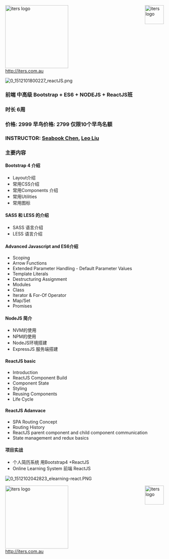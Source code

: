 <div>
<span><img src="https://user-images.githubusercontent.com/35029364/56102610-73c8e680-5f71-11e9-82b5-b002f5cd74a5.png" alt="iters logo" width="200"/> </span>
<span style="float:right"><img src="https://user-images.githubusercontent.com/35029364/56187466-0a76cf80-6066-11e9-8066-53cf755b80e9.jpg" alt="iters logo" width="60"/> </span>
<br> <a href="http://iters.com.au">http://iters.com.au</a>
</div>

![0_1512101800227_reactJS.png](https://miro.medium.com/max/1120/1*dLaDL-lSN0iprzmOpmM7zQ.png) 

### 前端 中高级 Bootstrap + ES6 + NODEJS +  ReactJS班
### 时长 6周

### 价格: 2999 早鸟价格: 2799 仅限10个早鸟名额
### INSTRUCTOR: [Seabook Chen](https://www.linkedin.com/in/seabookchen/), [Leo Liu](https://www.linkedin.com/in/shixunliu/)
### 主要内容
#### Bootstrap 4 介绍
 - Layout介绍
 - 常用CSS介绍
 - 常用Components 介绍
 - 常用Utilities
 - 常用图标

#### SASS 和 LESS 的介绍
 - SASS 语言介绍	
 - LESS 语言介绍

#### Advanced Javascript and ES6介绍
 - Scoping		
 - Arrow Functions		
 - Extended Parameter Handling - Default Parameter Values		
 - Template Literals		
 - Destructuring Assignment		
 - Modules		
 - Class
 - Iterator & For-Of Operator
 - Map/Set
 - Promises

#### NodeJS 简介
 - NVM的使用
 - NPM的使用
 - NodeJS环境搭建
 - ExpressJS 服务端搭建
	
#### ReactJS basic
 - Introduction
 - ReactJS Component Build		
 - Component State
 - Styling
 - Reusing Components
 - Life Cycle		

#### ReactJS Adanvace
 - SPA Routing Concept
 - Routing History
 - ReactJS parent component and child component communication
 - State management and redux basics

#### 项目实战
- 个人简历系统 用Bootstrap4 +ReactJS
- Online Learning System 前端 ReactJS

![0_1512102042823_elearning-react.PNG](https://www.bootstrapdash.com/wp-content/uploads/2017/08/Use-Bootstrap-4-With-ReactJS.jpg)

<div>
<span><img src="https://user-images.githubusercontent.com/35029364/56102610-73c8e680-5f71-11e9-82b5-b002f5cd74a5.png" alt="iters logo" width="200"/> </span>
<span style="float:right"><img src="https://user-images.githubusercontent.com/35029364/56187466-0a76cf80-6066-11e9-8066-53cf755b80e9.jpg" alt="iters logo" width="60"/> </span>
<br> <a href="http://iters.com.au">http://iters.com.au</a>
</div>